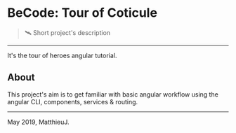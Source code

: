 # BeCode: Tour of Coticule

> 🛰️ Short project's description

* * *

It's the tour of heroes angular tutorial.

## About

This project's aim is to get familiar with basic angular workflow using the angular CLI, components, services & routing.

* * *

May 2019, MatthieuJ.
